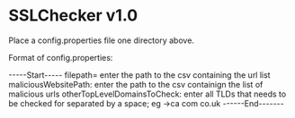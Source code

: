 # SSLChecker v1.0

Place a config.properties file one directory above.

Format of config.properties:

-----Start-----
filepath= enter the path to the csv containing the url list
maliciousWebsitePath: enter the path to the csv containign the list of malicious urls 
otherTopLevelDomainsToCheck: enter all TLDs that needs to be checked for separated by a space; eg ->ca com co.uk
------End-------



